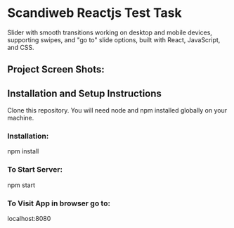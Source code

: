 <h1>Scandiweb Reactjs Test Task</h1>

<p>Slider with smooth transitions working on desktop and mobile devices, supporting swipes,
 and "go to" slide options, built with React, JavaScript, and CSS.</p>

<h2>Project Screen Shots:</h2>

<h2>Installation and Setup Instructions</h2>

Clone this repository. You will need node and npm installed globally on your machine.

<h3>Installation:</h3>
npm install

<h3>To Start Server:</h3>
npm start

<h3>To Visit App in browser go to:</h3>

localhost:8080
